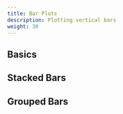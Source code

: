 ```yaml
---
title: Bar Plots
description: Plotting vertical bars
weight: 30
---
```


## Basics

## Stacked Bars

## Grouped Bars

